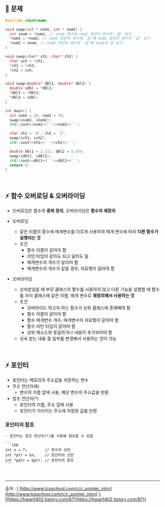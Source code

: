 ## 📝 문제

```cpp
#include <iostream>

void swap(int * num1, int * num2) {
  int snum = *num1; // snum 변수에 num1 포인터 변수의 '값' 넣기
  *num1 = *num2; // num1 포인터 변수에 '값'에 num2 포인터 변수의 '값' 넣기
  *num2 = snum; // num2 포인터 변수의 '값'에 snum의 값 넣기
}

void swap(char* ch1, char* ch2) {
  char sch = *ch1;
  *ch1 = *ch2;
  *ch2 = sch;
}

void swap(double* dbl1, double* dbl2) {
  double sdbl = *dbl1;
  *dbl1 = *dbl2;
  *dbl2 = sdbl;
}

int main() {
  int num1 = 20, num2 = 30;
  swap(&num1, &num2);
  std::cout<<num1<<' '<<num2<<' ';

  char ch1 = 'A', ch2 = 'Z';
  swap(&ch1, &ch2);
  std::cout<<ch1<<' '<<ch2<<' ';

  double dbl1 = 1.111, dbl2 = 5.555;
  swap(&dbl1, &dbl2);
  std::cout<<dbl1<<' '<<dbl2<<' ';
  return 0;
}
```


<br>

## ⚡ 함수 오버로딩 & 오버라이딩

- 오버로딩은 함수의 **중복 정의**, 오버라이딩은 **함수의 재정의**

- 오버로딩
    - 같은 이름의 함수에 매개변수를 다르게 사용하여 매개 변수에 따라 **다른 함수가 실행되는 것**
    - 조건
        - 함수 이름이 같아야 함
        - 리턴 타입이 같아도 되고 달라도 됨
        - 매개변수의 개수가 달라야 함
        - 매개변수의 개수가 같을 경우, 자료형이 달라야 함
        
-  오버라이딩
    - 상속받았을 때 부모 클래스의 함수를 사용하지 않고 다른 기능을 실행할 때 함수를 자식 클래스에 같은 이름, 매개 변수로 **재정의해서 사용하는 것**
    - 조건
        - 오버라이드 하고자 하는 함수가 상위 클래스에 존재해야 함
        - 함수 이름이 같아야 함
        - 함수 매개변수 개수, 매개변수의 자료형이 같아야 함
        - 함수 리턴 타입이 같아야 함
        - 상위 메소드와 동일하거나 내용이 추가되어야 함
    - 상속 받는 내용 중 일부를 변경해서 사용하는 것이 가능

<br>

## ⚡ 포인터

- 포인터는 메모리의 주소값을 저장하는 변수
- 주소 연산자(&)
    - 변수의 이름 앞에 사용, 해당 변수의 주소값을 반환
- 참조 연산자(*)
    - 포인터의 이름, 주소 앞에 사용
    - 포인터가 가리키는 주소에 저장된 값을 반환
    
 ### 포인터의 참조
    
    - 포인터는 참조 연산자(*)를 사용해 참조할 수 있음
    
    ```cpp
    int x = 7;        // 변수의 선언
    int *ptr = &x;    // 포인터의 선언
    int *pptr = &ptr; // 포인터의 참조
    ```
    
<br>
<hr>

출처 : [ [http://www.tcpschool.com/c/c_pointer_intro](http://www.tcpschool.com/c/c_pointer_intro) ], [[https://hwan1402.tistory.com/87](https://hwan1402.tistory.com/87)]